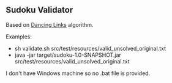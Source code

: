 ## Sudoku Validator

Based on [Dancing Links](https://en.wikipedia.org/wiki/Dancing_Links) algorithm.

Examples:
* sh validate.sh src/test/resources/valid_unsolved_original.txt
* java -jar target/sudoku-1.0-SNAPSHOT.jar src/test/resources/valid_unsolved_original.txt

I don't have Windows machine so no .bat file is provided.
